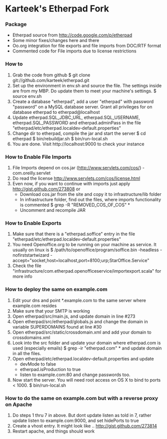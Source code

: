 # Karteek's Etherpad Fork
### Package
* Etherpad source from http://code.google.com/p/etherpad
* Some minor fixes/changes here and there
* Oo.org integration for file exports and file imports from DOC/RTF format
* Commented code for File imports due to license restrictions

### How to
1. Grab the code from github
	$ git clone git://github.com/karteek/etherpad.git
2. Set up the environment in env.sh and source the file. The settings inside are 
from my MBP. Do update them to meet your machine's settings.
	$ source env.sh
3. Create a database "etherpad", add a user "etherpad" with password "password" on a MySQL database server. Grant all privileges for on database etherpad to etherpad@localhost
4. Update etherpad.SQL_JDBC_URL, etherpad.SQL_USERNAME, etherpad.SQL_PASSWORD and
etherpad.adminPass in the file "etherpad/etc/etherpad.localdev-default.properties"
5. Change dir to etherpad, compile the jar and start the server
	$ cd etherpad
	$ bin/rebuildjar.sh
	$ bin/run-local.sh
6. You are done. Visit http://localhost:9000 to check your instance

### How to Enable File Imports
1. File Imports depend on cos.jar (http://www.servlets.com/cos/) - com.oreilly.servlet
2. Do read the license http://www.servlets.com/cos/license.html
3. Even now, if you want to continue with imports just apply http://gist.github.com/273808 or
	* Download cos.jar from the site and copy it to infrastructure/lib folder
	* In infrastructure folder, find out the files, where imports functionality is commented
		$ grep -R "REMOVED_COS_OF_COS" *
	* Uncomment and recompile JAR

### How to Enable Exports
1. Make sure that there is a "etherpad.soffice" entry in the file
"etherpad/etc/etherpad.localdev-default.properties"
2. You need Openoffice.org to be running on your machine as service. It usually on linux is
	$ /path/to/openoffice/program/soffice.bin -headless -nofirststartwizard 
	           -accept="socket,host=localhost,port=8100;urp;StarOffice.Service"
3. Check the file "infrastructure/com.etherpad.openofficeservice/importexport.scala" 
for more info

### How to deploy the same on example.com
1. Edit your dns and point *.example.com to the same server where example.com resides
2. Make sure that your SMTP is working
3. Open etherpad/src/main.js, and update domain in line #273
4. Open etherpad/src/etherpad/globals.js and change the domain in variable 
SUPERDOMAINS found at line #30
5. Open etherpad/src/static/crossdomain.xml and add your domain to crossdomains.xml
6. Look into the src folder and update your domain where etherpad.com is used (especially emails)
	$ grep -ir "etherpad.com" *
and update domain in all the files.
7. Open etherpad/etc/etherpad.localdev-default.properties and update
	* devMode to false
	* etherpad.isProduction to true
	* listen to example.com:80
and change passwords too.
8. Now start the server. You will need root access on OS X to bind to ports < 1000.
	$ bin/run-local.sh

### How to do the same on example.com but with a reverse proxy on Apache
1. Do steps 1 thru 7 in above. But dont update listen as told in 7, rather update
listen to example.com:9000, and set hidePorts to true
2. Create a vhost entry. It might look like .. http://gist.github.com/273814
3. Restart apache, and things should work

